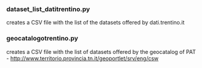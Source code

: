 ### dataset_list_datitrentino.py ####
creates a CSV file with the list of the datasets offered by dati.trentino.it

### geocatalogotrentino.py ####
creates a CSV file with the list of datasets offered by the geocatalog of PAT - http://www.territorio.provincia.tn.it/geoportlet/srv/eng/csw
